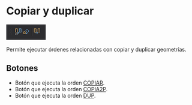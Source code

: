 # Copiar y duplicar

![Barra de herramientas Copiar y duplicar](../../../../.gitbook/assets/copiaryduplicar.png)

Permite ejecutar órdenes relacionadas con copiar y duplicar geometrías.

## Botones

* Botón que ejecuta la orden [COPIAR](../ventana-de-dibujo/ordenes/c/copiar.md).
* Botón que ejecuta la orden [COPIA2P](../ventana-de-dibujo/ordenes/c/copia-2p.md).
* Botón que ejecuta la orden [DUP](../ventana-de-dibujo/ordenes/d/dup.md).



